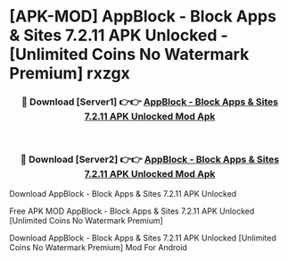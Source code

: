 # [APK-MOD] AppBlock - Block Apps & Sites 7.2.11 APK Unlocked - [Unlimited Coins No Watermark Premium] rxzgx



<div align="center">
<h3>🔴 Download [Server1] 👉👉 <a href="https://momento.my/?title=AppBlock_-_Block_Apps_&_Sites_7.2.11_APK_Unlocked">AppBlock - Block Apps & Sites 7.2.11 APK Unlocked Mod Apk</a></h3><br>

<h3>🔴 Download [Server2] 👉👉 <a href="https://momento.my/?title=AppBlock_-_Block_Apps_&_Sites_7.2.11_APK_Unlocked">AppBlock - Block Apps & Sites 7.2.11 APK Unlocked Mod Apk</a></h3>
</div>



Download AppBlock - Block Apps & Sites 7.2.11 APK Unlocked 

Free APK MOD AppBlock - Block Apps & Sites 7.2.11 APK Unlocked [Unlimited Coins No Watermark Premium]

Download AppBlock - Block Apps & Sites 7.2.11 APK Unlocked [Unlimited Coins No Watermark Premium] Mod For Android
